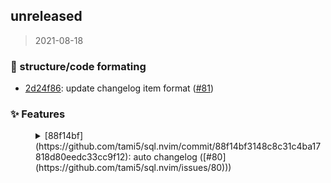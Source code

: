 
<a name="unreleased"></a>

## unreleased

> 2021-08-18

### :art: structure/code formating
 
- [2d24f86](https://github.com/tami5/sql.nvim/commit/2d24f865daf5ec9931ceff84a0c5e5a8da87eb39): update changelog item format ([#81](https://github.com/tami5/sql.nvim/issues/81))


### :sparkles: Features
 
<dl><dd><details><summary>[88f14bf](https://github.com/tami5/sql.nvim/commit/88f14bf3148c8c31c4ba17818d80eedc33cc9f12): auto changelog ([#80](https://github.com/tami5/sql.nvim/issues/80)))</summary>

Here goes nothing 🤞. Please CI don't fail me.
</details></dd></dl>


